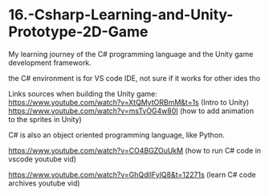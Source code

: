 # 16.-Csharp-Learning-and-Unity-Prototype-2D-Game
My learning journey of the C# programming language and the Unity game development framework.

the C# environment is for VS code IDE, not sure if it works for other ides tho

Links sources when building the Unity game: https://www.youtube.com/watch?v=XtQMytORBmM&t=1s (Intro to Unity)  
https://www.youtube.com/watch?v=msTvOG4w80I (how to add animation to the sprites in Unity)

C# is also an object oriented programming language, like Python.

https://www.youtube.com/watch?v=CO4BGZOuUkM (how to run C# code in vscode youtube vid)

https://www.youtube.com/watch?v=GhQdlIFylQ8&t=12271s (learn C# code archives youtube vid)
